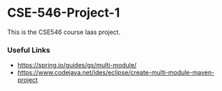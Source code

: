 # CSE-546-Project-1
This is the CSE546 course Iaas project.

### Useful Links
- https://spring.io/guides/gs/multi-module/
- https://www.codejava.net/ides/eclipse/create-multi-module-maven-project
